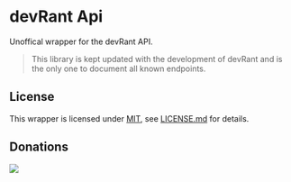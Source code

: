# devRant Api

Unoffical wrapper for the devRant API.

> This library is kept updated with the development of devRant and is the only one to document all known endpoints.

## License

This wrapper is licensed under [MIT](http://opensource.org/licenses/mit), see [LICENSE.md](LICENSE.md) for details.

## Donations

[![](https://www.buymeacoffee.com/assets/img/custom_images/black_img.png)](https://buymeacoffee.com/nblackburn)
